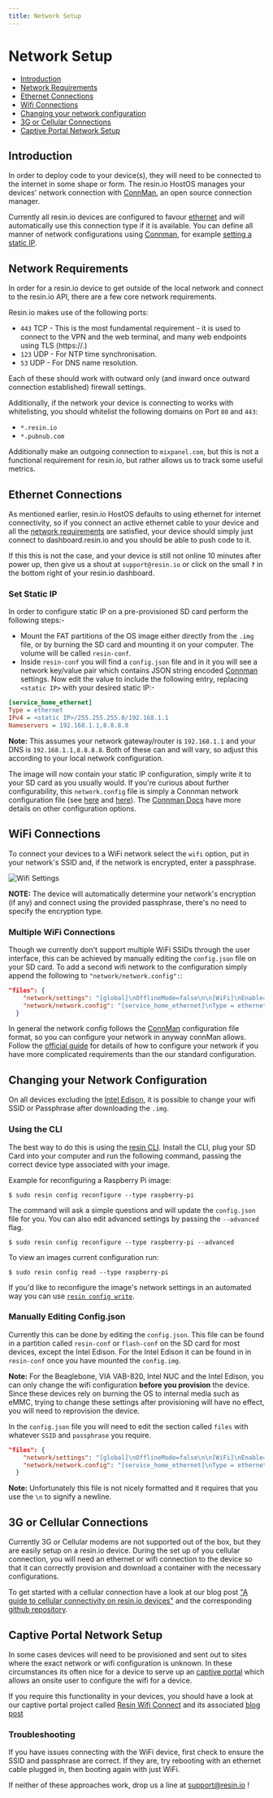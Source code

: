 ```yaml
---
title: Network Setup
---
```


# Network Setup

* [Introduction](#introduction)
* [Network Requirements](#network-requirements)
* [Ethernet Connections](#ethernet-connections)
* [Wifi Connections](#wifi-connections)
* [Changing your network configuration](#changing-your-network-configuration)
* [3G or Cellular Connections](#3g-or-cellular-connections)
* [Captive Portal Network Setup](#captive-portal-network-setup)

## Introduction

In order to deploy code to your device(s), they will need to be connected to the internet in some shape or form. The resin.io HostOS manages your devices' network connection with [ConnMan][connman], an open source connection manager.

Currently all resin.io devices are configured to favour [ethernet](#ethernet-connections) and will automatically use this connection type if it is available. You can define all manner of network configurations using [Connman][connman], for example [setting a static IP](#set-static-ip).

## Network Requirements

In order for a resin.io device to get outside of the local network and connect to the resin.io API, there are a few core network requirements.

Resin.io makes use of the following ports:

* `443` TCP - This is the most fundamental requirement - it is used to connect to the VPN and the web terminal, and many web endpoints using TLS (https://.)
* `123` UDP - For NTP time synchronisation.
* `53` UDP - For DNS name resolution.

Each of these should work with outward only (and inward once outward connection established) firewall settings.

Additionally, if the network your device is connecting to works with whitelisting, you should whitelist the following domains on Port `80` and `443`:
* `*.resin.io`
* `*.pubnub.com`

Additionally make an outgoing connection to `mixpanel.com`, but this is not a functional requirement for resin.io, but rather allows us to track some useful metrics.

## Ethernet Connections

As mentioned earlier, resin.io HostOS defaults to using ethernet for internet connectivity, so if you connect an active ethernet cable to your device and all the [network requirements](#network-requirements) are satisfied, your device should simply just connect to dashboard.resin.io and you should be able to push code to it.

If this this is not the case, and your device is still not online 10 minutes after power up, then give us a shout at `support@resin.io` or click on the small **`?`** in the bottom right of your resin.io dashboard.

### Set Static IP

In order to configure static IP on a pre-provisioned SD card perform the following steps:-
* Mount the FAT partitions of the OS image either directly from the `.img` file, or by burning the SD card and mounting it on your computer. The volume will be called `resin-conf`.
* Inside `resin-conf` you will find a `config.json` file and in it you will see a network key/value pair which contains JSON string encoded [Connman][connman] settings. Now edit the value to include the following entry, replacing `<static IP>` with your desired static IP:-

```Ini
[service_home_ethernet]
Type = ethernet
IPv4 = <static IP>/255.255.255.0/192.168.1.1
Nameservers = 192.168.1.1,8.8.8.8
```
__Note:__ This assumes your network gateway/router is `192.168.1.1` and your DNS is `192.168.1.1,8.8.8.8`. Both of these can and will vary, so adjust this according to your local network configuration.

The image will now contain your static IP configuration, simply write it to your SD card as you usually would.
If you're curious about further configurability, this `network.config` file is simply a Connman network configuration file (see [here](https://en.wikipedia.org/wiki/ConnMan) and [here](https://wiki.archlinux.org/index.php/Connman)). The [Connman Docs][connman-format] have more details on other configuration options.

## WiFi Connections

To connect your devices to a WiFi network select the `wifi` option, put in your
network's SSID and, if the network is encrypted, enter a passphrase.

![Wifi Settings](/img/screenshots/wifi-settings-new.png)

__NOTE:__ The device will automatically determine your network's encryption (if
any) and connect using the provided passphrase, there's no need to specify the
encryption type.

### Multiple WiFi Connections

Though we currently don't support multiple WiFi SSIDs through the user
interface, this can be achieved by manually editing the `config.json` file on your SD card. To add a second wifi network to the configuration simply append the following to `"network/network.config":`:

```JSON
"files": {
    "network/settings": "[global]\nOfflineMode=false\n\n[WiFi]\nEnable=true\nTethering=false\n\n[Wired]\nEnable=true\nTethering=false\n\n[Bluetooth]\nEnable=true\nTethering=false",
    "network/network.config": "[service_home_ethernet]\nType = ethernet\nNameservers = 8.8.8.8,8.8.4.4\n\n[service_home_wifi]\nType = wifi\nName = My_Wifi_Ssid\nPassphrase = my super secret wifi passphrase\nNameservers = 8.8.8.8,8.8.4.4\n\n[service_office_wifi]\nType = wifi\nName = My_2nd_Wifi_Ssid\nPassphrase = my super sexy wifi\nNameservers = 8.8.8.8,8.8.4.4"
  }
```

In general the network config follows the [ConnMan][connman] configuration file format, so you can configure your network in anyway connMan allows. Follow the [official guide][connman-format] for details of how to configure your network if you have more complicated requirements than the our standard configuration.

## Changing your Network Configuration

On all devices excluding the [Intel Edison](/installing/gettingStarted-Edison), it is possible to change your wifi SSID or Passphrase after downloading the `.img`.

### Using the CLI

The best way to do this is using the [resin CLI][resin-cli]. Install the CLI, plug your SD Card into your computer and run the following command, passing the correct device type associated with your image.

Example for reconfiguring a Raspberry Pi image:
``` shell
$ sudo resin config reconfigure --type raspberry-pi
```

The command will ask a simple questions and will update the `config.json` file for you. You can also edit advanced settings by passing the `--advanced` flag.

``` shell
$ sudo resin config reconfigure --type raspberry-pi --advanced
```

To view an images current configuration run:
```shell
$ sudo resin config read --type raspberry-pi
```

If you'd like to reconfigure the image's network settings in an automated way you can use [`resin config write`](/tools/resin-cli#config-write-60-key-62-60-value-62-).

### Manually Editing Config.json

Currently this can be done by editing the `config.json`. This file can be found in a partition called `resin-conf` or `flash-conf` on the SD card for most devices, except the Intel Edison. For the Intel Edison it can be found in in `resin-conf` once you have mounted the `config.img`.

__Note:__ For the Beaglebone, VIA VAB-820, Intel NUC and the Intel Edison, you can only change the wifi configuration **before you provision** the device. Since these devices rely on burning the OS to internal media such as eMMC, trying to change these settings after provisioning will have no effect, you will need to reprovision the device.

In the `config.json` file you will need to edit the section called `files` with whatever `SSID` and `passphrase` you require.

```JSON
"files": {
    "network/settings": "[global]\nOfflineMode=false\n\n[WiFi]\nEnable=true\nTethering=false\n\n[Wired]\nEnable=true\nTethering=false\n\n[Bluetooth]\nEnable=true\nTethering=false",
    "network/network.config": "[service_home_ethernet]\nType = ethernet\nNameservers = 8.8.8.8,8.8.4.4\n\n[service_home_wifi]\nType = wifi\nName = My_Wifi_Ssid\nPassphrase = my super secret wifi passphrase\nNameservers = 8.8.8.8,8.8.4.4"
  }
```
__Note:__ Unfortunately this file is not nicely formatted and it requires that you use the `\n` to signify a newline.

## 3G or Cellular Connections

Currently 3G or Cellular modems are not supported out of the box, but they are easily setup on a resin.io device. During the set up of you cellular connection, you will need an ethernet or wifi connection to the device so that it can correctly provision and download a container with the necessary configurations.

To get started with a cellular connection have a look at our blog post ["A guide to cellular connectivity on resin.io devices"](https://resin.io/blog/cellular-connectivity/) and the corresponding [github repository](https://github.com/resin-io-projects/cellular-modem.git).

## Captive Portal Network Setup

In some cases devices will need to be provisioned and sent out to sites where the exact network or wifi configuration is unknown. In these circumstances its often nice for a device to serve up an [captive portal][captive-portal-link] which allows an onsite user to configure the wifi for a device.

If you require this functionality in your devices, you should have a look at our captive portal project called [Resin Wifi Connect][wifi-connect-link] and its associated [blog post][wifi-connect-blog]

### Troubleshooting

If you have issues connecting with the WiFi device, first check to ensure the
SSID and passphrase are correct. If they are, try rebooting with an ethernet
cable plugged in, then booting again with just WiFi.

If neither of these approaches work, drop us a line at support@resin.io !

[resin-cli]:/tools/cli
[rpi]:http://www.raspberrypi.org/
[nano-router]:http://www.amazon.com/TP-LINK-TL-WR702N-Wireless-Repeater-150Mpbs/dp/B007PTCFFW
[adafruit]:http://www.adafruit.com/products/814
[epn8531]:http://www.amazon.com/BestDealUSA-EP-N8531-150Mbps-802-11n-Wireless/dp/B00AT7S060
[elinux]:http://elinux.org/RPi_USB_Wi-Fi_Adapters
[pi-hut-usb]:http://thepihut.com/products/usb-wifi-adapter-for-the-raspberry-pi
[bbb-wifi-list]:http://elinux.org/Beagleboard:BeagleBoneBlack#WIFI_Adapters
[connman]:http://en.wikipedia.org/wiki/ConnMan
[connman-format]:http://git.kernel.org/cgit/network/connman/connman.git/tree/doc/config-format.txt
[wifi-connect-link]:https://github.com/resin-io/resin-wifi-connect
[captive-portal-link]:https://en.wikipedia.org/wiki/Captive_portal
[wifi-connect-blog]:https://resin.io/blog/resin-wifi-connect/
